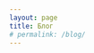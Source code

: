 ```yaml
---
layout: page  
title: Блог  
# permalink: /blog/  
---
```


<!-- {% for post in site.posts %}  
### [{{ post.title }}]({{ post.url }})  
*{{ post.date | date: "%d.%m.%Y" }}*  
{{ post.excerpt }}  
{% endfor %} -->